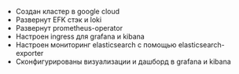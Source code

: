 - Создан кластер в google cloud
- Развернут EFK стэк и loki
- Развернут prometheus-operator
- Настроен ingress для grafana и kibana
- Настроен мониторинг elasticsearch с помощью elasticsearch-exporter
- Сконфигурированы визуализации и дашборд в grafana и kibana